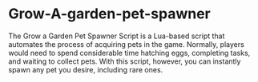 # Grow-A-garden-pet-spawner
The Grow a Garden Pet Spawner Script is a Lua-based script that automates the process of acquiring pets in the game. Normally, players would need to spend considerable time hatching eggs, completing tasks, and waiting to collect pets. With this script, however, you can instantly spawn any pet you desire, including rare ones.
